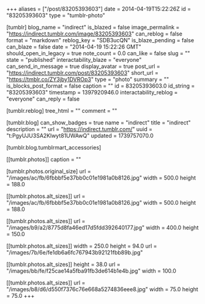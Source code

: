 +++
aliases = ["/post/83205393603"]
date = 2014-04-19T15:22:26Z
id = "83205393603"
type = "tumblr-photo"

[tumblr]
blog_name = "indirect"
is_blazed = false
image_permalink = "https://indirect.tumblr.com/image/83205393603"
can_reblog = false
format = "markdown"
reblog_key = "SDB3ucQN"
is_blaze_pending = false
can_blaze = false
date = "2014-04-19 15:22:26 GMT"
should_open_in_legacy = true
note_count = 0.0
can_like = false
slug = ""
state = "published"
interactability_blaze = "everyone"
can_send_in_message = true
display_avatar = true
post_url = "https://indirect.tumblr.com/post/83205393603"
short_url = "https://tmblr.co/ZY3jby1DVROp3"
type = "photo"
summary = ""
is_blocks_post_format = false
caption = ""
id = 83205393603.0
id_string = "83205393603"
timestamp = 1397920946.0
interactability_reblog = "everyone"
can_reply = false

[tumblr.reblog]
tree_html = ""
comment = ""

[tumblr.blog]
can_show_badges = true
name = "indirect"
title = "indirect"
description = ""
url = "https://indirect.tumblr.com/"
uuid = "t:PgyUJU3SA2Klwyt81UWAwQ"
updated = 1739757070.0

[tumblr.blog.tumblrmart_accessories]

[[tumblr.photos]]
caption = ""

[tumblr.photos.original_size]
url = "/images/ac/fb/6fbbbf5e37bb0c01e1981a0b8126.jpg"
width = 500.0
height = 188.0

[[tumblr.photos.alt_sizes]]
url = "/images/ac/fb/6fbbbf5e37bb0c01e1981a0b8126.jpg"
width = 500.0
height = 188.0

[[tumblr.photos.alt_sizes]]
url = "/images/b9/a2/8775d8fa46ed17d5fdd392640177.jpg"
width = 400.0
height = 150.0

[[tumblr.photos.alt_sizes]]
width = 250.0
height = 94.0
url = "/images/7b/6e/fe1db6a6fc767943b92121fbb89b.jpg"

[[tumblr.photos.alt_sizes]]
height = 38.0
url = "/images/bb/fe/f25cae14a5fba91fb3de614b1e4b.jpg"
width = 100.0

[[tumblr.photos.alt_sizes]]
url = "/images/b8/d6/d550f7376c76e668a5274836eee8.jpg"
width = 75.0
height = 75.0
+++

